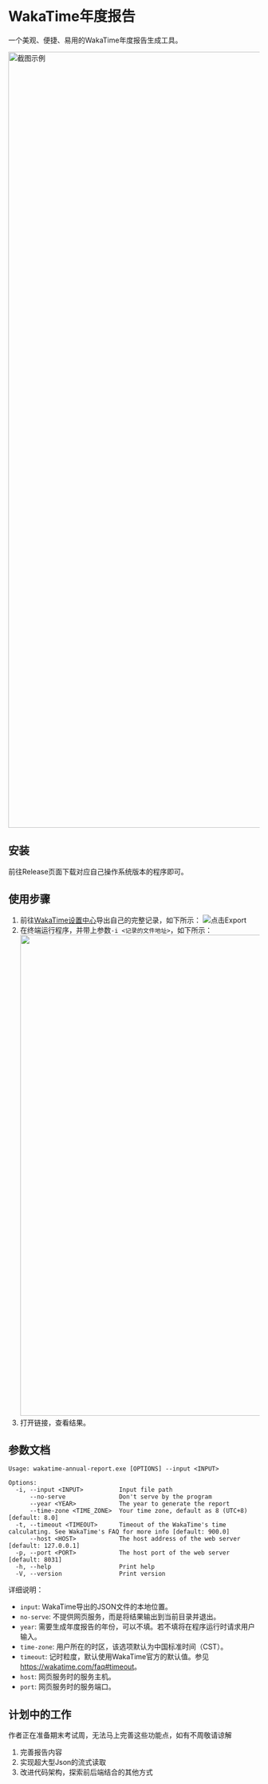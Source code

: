 # WakaTime年度报告

一个美观、便捷、易用的WakaTime年度报告生成工具。

<img width="1552" alt="截图示例" src="https://github.com/Cinea4678/wakatime-annual-report/assets/45115933/cff8012b-d084-4c7e-b2d0-e5292247f0f1">

## 安装

前往Release页面下载对应自己操作系统版本的程序即可。

## 使用步骤

1. 前往[WakaTime设置中心](https://wakatime.com/settings/account)导出自己的完整记录，如下所示：
   ![点击Export](https://github.com/Cinea4678/wakatime-annual-report/assets/45115933/1ed8fc3b-272b-4ffb-9a76-0eefa404e823)
2. 在终端运行程序，并带上参数`-i <记录的文件地址>`，如下所示：
   <img width="962" alt="" src="https://github.com/Cinea4678/wakatime-annual-report/assets/45115933/85c6667a-04ce-48b1-ad93-23191a923d74">
3. 打开链接，查看结果。

## 参数文档

```
Usage: wakatime-annual-report.exe [OPTIONS] --input <INPUT>

Options:
  -i, --input <INPUT>          Input file path
      --no-serve               Don't serve by the program
      --year <YEAR>            The year to generate the report
      --time-zone <TIME_ZONE>  Your time zone, default as 8 (UTC+8) [default: 8.0]
  -t, --timeout <TIMEOUT>      Timeout of the WakaTime's time calculating. See WakaTime's FAQ for more info [default: 900.0]
      --host <HOST>            The host address of the web server [default: 127.0.0.1]
  -p, --port <PORT>            The host port of the web server [default: 8031]
  -h, --help                   Print help
  -V, --version                Print version
```

详细说明：
- `input`: WakaTime导出的JSON文件的本地位置。
- `no-serve`: 不提供网页服务，而是将结果输出到当前目录并退出。
- `year`: 需要生成年度报告的年份，可以不填。若不填将在程序运行时请求用户输入。
- `time-zone`: 用户所在的时区，该选项默认为中国标准时间（CST）。
- `timeout`: 记时粒度，默认使用WakaTime官方的默认值。参见<a>https://wakatime.com/faq#timeout</a>。
- `host`: 网页服务时的服务主机。
- `port`: 网页服务时的服务端口。

## 计划中的工作

作者正在准备期末考试周，无法马上完善这些功能点，如有不周敬请谅解

1. 完善报告内容
2. 实现超大型Json的流式读取
3. 改进代码架构，探索前后端结合的其他方式
   
